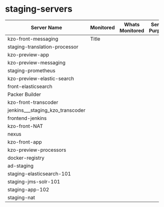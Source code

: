 # staging-servers


| Server Name                    | Monitored   | Whats Monitored            | Server Purpose   |
| ----------------------------   | ----------  | ---------------------------|------------------|
| kzo-front-messaging            | Title       |                            | 
| staging-translation-processor  |             |                            |
| kzo-preview-app                |             |                            |
| kzo-preview-messaging
| staging-prometheus
| kzo-preview-elastic-search
| front-elasticsearch
| Packer Builder
| kzo-front-transcoder
| jenkins___staging_kzo_transcoder
| frontend-jenkins
| kzo-front-NAT
| nexus
| kzo-front-app
| kzo-preview-processors
| docker-registry
| ad-staging                      |
| staging-elasticsearch-101
| staging-jms-solr-101
| staging-app-102
| staging-nat
